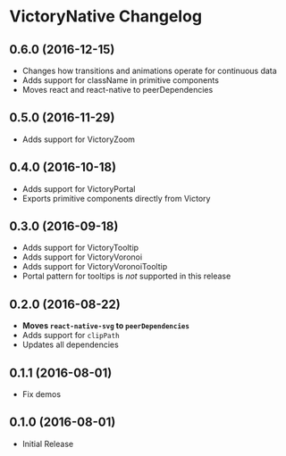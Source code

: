 # VictoryNative Changelog

## 0.6.0 (2016-12-15)

- Changes how transitions and animations operate for continuous data
- Adds support for className in primitive components
- Moves react and react-native to peerDependencies

## 0.5.0 (2016-11-29)

- Adds support for VictoryZoom

## 0.4.0 (2016-10-18)

- Adds support for VictoryPortal
- Exports primitive components directly from Victory

## 0.3.0 (2016-09-18)

- Adds support for VictoryTooltip
- Adds support for VictoryVoronoi
- Adds support for VictoryVoronoiTooltip
- Portal pattern for tooltips is *not* supported in this release

## 0.2.0 (2016-08-22)

- **Moves `react-native-svg` to `peerDependencies`**
- Adds support for `clipPath`
- Updates all dependencies

## 0.1.1 (2016-08-01)

- Fix demos

## 0.1.0 (2016-08-01)

- Initial Release